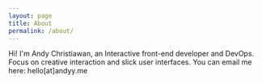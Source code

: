 ```yaml
---
layout: page
title: About
permalink: /about/
---
```


Hi! I'm Andy Christiawan, an Interactive front-end developer and DevOps. Focus on creative interaction and slick user interfaces.
You can email me here: hello[at]andyy.me